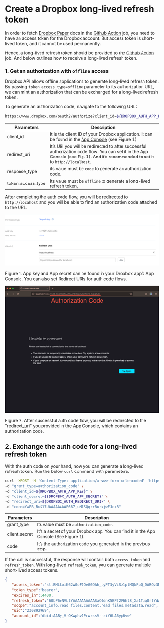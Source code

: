 # Create a Dropbox long-lived refresh token

In order to fetch [Dropbox Paper] docs in the [Github Action] job, you need
to have an access token for the Dropbox account. But access token is short-lived token,
and it cannot be used permanently.

Hence, a long-lived refresh token should be provided to the [Github Action] job. And below outlines
how to receive a long-lived refresh token.

### 1. Get an authorization with `offline` access

Dropbox API allows offline applications to generate long-lived refresh token.
By passing `token_access_type=offline` parameter to its authorization URL, we can
mint an authorization that can be exchanged for a long-lived refresh token.

To generate an authorization code, navigate to the following URL:

```bash
https://www.dropbox.com/oauth2/authorize?client_id=${DROPBOX_AUTH_APP_KEY}&redirect_uri=${DROPBOX_AUTH_REDIRECT_URI}&response_type=code&token_access_type=offline
```

| Parameters        | Description                                                                                                                                                                       |
| ----------------- |-----------------------------------------------------------------------------------------------------------------------------------------------------------------------------------|
| client_id         | It is the client ID of your Dropbox application. It can be found in the [App Console] (see Figure 1)                                                                              |
| redirect_uri      | It’s URI you will be redirected to after successful authorization code flow. You can set it in the App Console (see Fig. 1). And it’s recommended to set it to `http://localhost`. |
| response_type     | its value must be `code` to generate an authorization code.                                                                                                                       |
| token_access_type | Its value must be `offline` to generate a long-lived refresh token,                                                                                                               |

After completing the auth code flow, you will be redirected to `http://locahost` and you will be able to find
an authorization code attached to the URL.

<p align="center">
    <img src="app-console.png" alt="How to find App Key and App Secret in App Console" width="640">
    <figcaption>
        Figure 1. App key and App secret can be found in your Dropbox app’s
        App Console. You can also set Redirect URIs for auth code flows.
    </figcaption>
</p>

<p align="center">
    <img src="auth-code.png" alt="Auth code attached to the redirect URI" width="640">
    <figcaption>
        Figure 2. After successful auth code flow, you will be redirected to the "redirect_uri"
        you provided in the App Console, which contains an authorization code.
    </figcaption>
</p>

## 2. Exchange the auth code for a long-lived refresh token
With the auth code on your hand, now you can generate a long-lived refresh token.
Run the below `curl` command with parameters.

```bash
curl -XPOST -H 'Content-Type: application/x-www-form-urlencoded' 'https://api.dropboxapi.com/oauth2/token' \
-d "grant_type=authorization_code" \
-d "client_id=${DROPBOX_AUTH_APP_KEY}" \
-d "client_secret=${DROPBOX_AUTH_APP_SECRET}" \
-d "redirect_uri=${DROPBOX_AUTH_REDIRECT_URI}" \
-d "code=YwEB_RuS17UAAAAAAAAF667_uM7SQqrrRurkjwEJcx8"

```
| Parameters    | Description                                                                           |
| ------------- |---------------------------------------------------------------------------------------|
| grant_type    | Its value must be `authorization_code`.                                               |
| client_secret | It’s a secret of your Dropbox app. You can find it in the App Console (See Figure 1). |
| code          | It’s the authorization code you generated in the previous step.                       |

If the call is successful, the response will contain both `access_token` and `refresh_token`.
With long-lived `refresh_token`, you can generate multiple short-lived access tokens.

```json
{
   "access_token":"sl.BMLkoiK62w0oFJOeG0DAh_tyPT3yViSz1plMQkFpQ_DABQz3NIdk7YO84PV9INBvI3GxdkBSbrka68H_X9570mB6YlixnJ60Ok-k-t3lrb42ye38AJ2g5nRKwoSJX_G4hHx5EfY",
   "token_type":"bearer",
   "expires_in":14400,
   "refresh_token":"60bP6oNVLtYAAAAAAAAAASaCQdnK5EPf2F6ht8_Xa1Tuq8rfYdAZaBk31NoTR1H2",
   "scope":"account_info.read files.content.read files.metadata.read",
   "uid":"230892969",
   "account_id":"dbid:AABy_V-QKwphvJPrwrssV-rriY6LA6yp6vw"
}
```


[App Console]: https://www.dropbox.com/developers/apps?_tk=pilot_lp&_ad=topbar4&_camp=myapps
[Dropbox Paper]: https://www.dropbox.com/paper
[Github Action]: https://github.com/features/actions
